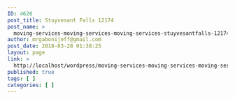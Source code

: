 ```yaml
---
ID: 4626
post_title: Stuyvesant Falls 12174
post_name: >
  moving-services-moving-services-moving-services-stuyvesantfalls-12174
author: mrgabonijeff@gmail.com
post_date: 2018-03-28 01:38:25
layout: page
link: >
  http://localhost/wordpress/moving-services-moving-services-moving-services-stuyvesantfalls-12174/
published: true
tags: [ ]
categories: [ ]
---
```

